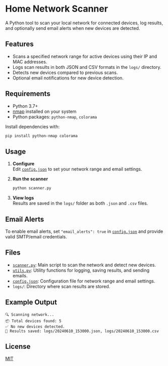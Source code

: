 # Home Network Scanner

A Python tool to scan your local network for connected devices, log results, and optionally send email alerts when new devices are detected.

## Features

- Scans a specified network range for active devices using their IP and MAC addresses.
- Logs scan results in both JSON and CSV formats in the `logs/` directory.
- Detects new devices compared to previous scans.
- Optional email notifications for new device detection.

## Requirements

- Python 3.7+
- [nmap](https://nmap.org/) installed on your system
- Python packages: `python-nmap`, `colorama`

Install dependencies with:

```sh
pip install python-nmap colorama
```

## Usage

1. **Configure**  
   Edit [`config.json`](config.json) to set your network range and email settings.

2. **Run the scanner**  
   ```sh
   python scanner.py
   ```

3. **View logs**  
   Results are saved in the `logs/` folder as both `.json` and `.csv` files.

## Email Alerts

To enable email alerts, set `"email_alerts": true` in [`config.json`](config.json) and provide valid SMTP/email credentials.

## Files

- [`scanner.py`](scanner.py): Main script to scan the network and detect new devices.
- [`utils.py`](utils.py): Utility functions for logging, saving results, and sending emails.
- [`config.json`](config.json): Configuration file for network range and email settings.
- `logs/`: Directory where scan results are stored.

## Example Output

```
🔍 Scanning network...
📦 Total devices found: 5
✅ No new devices detected.
📁 Results saved: logs/20240610_153000.json, logs/20240610_153000.csv
```

## License

[MIT](https://github.com/ABuljko/home-network-scanner/blob/main/LICENSE)